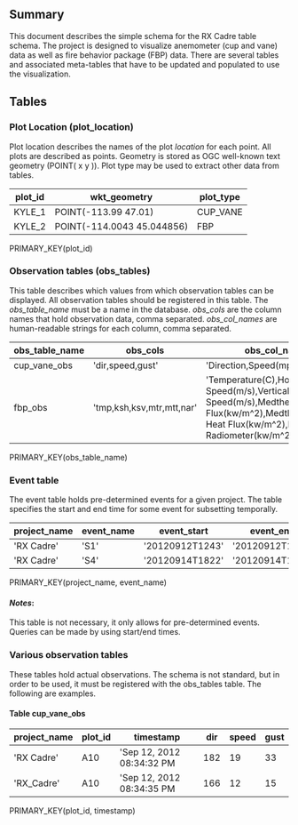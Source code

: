 <!--

 * Name:     table_design.md
 * Project:  RX Cadre Data Visualization
 * Purpose:  Table descriptions
 * Author:   Kyle Shannon <kyle@pobox.com>

This is free and unencumbered software released into the public domain.

Anyone is free to copy, modify, publish, use, compile, sell, or
distribute this software, either in source code form or as a compiled
binary, for any purpose, commercial or non-commercial, and by any
means.

In jurisdictions that recognize copyright laws, the author or authors
of this software dedicate any and all copyright interest in the
software to the public domain. We make this dedication for the benefit
of the public at large and to the detriment of our heirs and
successors. We intend this dedication to be an overt act of
relinquishment in perpetuity of all present and future rights to this
software under copyright law.

THE SOFTWARE IS PROVIDED "AS IS", WITHOUT WARRANTY OF ANY KIND,
EXPRESS OR IMPLIED, INCLUDING BUT NOT LIMITED TO THE WARRANTIES OF
MERCHANTABILITY, FITNESS FOR A PARTICULAR PURPOSE AND NONINFRINGEMENT.
IN NO EVENT SHALL THE AUTHORS BE LIABLE FOR ANY CLAIM, DAMAGES OR
OTHER LIABILITY, WHETHER IN AN ACTION OF CONTRACT, TORT OR OTHERWISE,
ARISING FROM, OUT OF OR IN CONNECTION WITH THE SOFTWARE OR THE USE OR
OTHER DEALINGS IN THE SOFTWARE.

For more information, please refer to <http://unlicense.org/>

-->

## Summary

This document describes the simple schema for the RX Cadre table schema.  The
project is designed to visualize anemometer (cup and vane) data as well as fire
behavior package (FBP) data.  There are several tables and associated
meta-tables that have to be updated and populated to use the visualization.

## Tables

### Plot Location (plot\_location)

Plot location describes the names of the plot _location_ for each point.  All
plots are described as points.  Geometry is stored as OGC well-known text
geometry (POINT( x y )).  Plot type may be used to extract other data from
tables.

| plot\_id | wkt\_geometry              | plot\_type |
| -------- | -------------------------- | ---------- |
| KYLE\_1  | POINT(-113.99 47.01)       | CUP\_VANE  |
| KYLE\_2  | POINT(-114.0043 45.044856) | FBP        |

PRIMARY\_KEY(plot\_id)

### Observation tables (obs\_tables)

This table describes which values from which observation tables can be
displayed.  All observation tables should be registered in this table.  The
_obs\_table\_name_ must be a name in the database.  _obs\_cols_ are the column
names that hold observation data, comma separated.  _obs\_col\_names_ are
human-readable strings for each column, comma separated.

| obs\_table\_name | obs\_cols                 | obs\_col\_names                  |
| ---------------- | ------------------------- | -------------------------------- |
| cup\_vane\_obs   | 'dir,speed,gust'          | 'Direction,Speed(mph),Gust(mph)' |
| fbp\_obs         | 'tmp,ksh,ksv,mtr,mtt,nar' | 'Temperature(C),Horizontal Wind Speed(m/s),Vertical Wind Speed(m/s),Medtherm Radiant Flux(kw/m^2),Medtherm Total Heat Flux(kw/m^2),Narrow Angle Radiometer(kw/m^2)' |

PRIMARY\_KEY(obs\_table\_name)

### Event table

The event table holds pre-determined events for a given project.  The table
specifies the start and end time for some event for subsetting temporally.

| project\_name | event\_name | event\_start    | event\_end      |
| ------------- | ----------- | --------------- | --------------- |
| 'RX Cadre'    | 'S1'        | '20120912T1243' | '20120912T1534' |
| 'RX Cadre'    | 'S4'        | '20120914T1822' | '20120914T1930' |


PRIMARY\_KEY(project\_name, event\_name)

#### _Notes_\:

This table is not necessary, it only allows for pre-determined events.  Queries
can be made by using start/end times.

### Various observation tables

These tables hold actual observations.  The schema is not standard, but in
order to be used, it must be registered with the obs\_tables table.  The
following are examples.

#### Table cup\_vane\_obs

|project\_name | plot\_id | timestamp                 | dir | speed | gust |
| ------------ | -------- | ------------------------- | --- | ----- | ---- |
| 'RX Cadre'   | A10      | 'Sep 12, 2012 08:34:32 PM | 182 | 19    | 33   |
| 'RX_Cadre'   | A10      | 'Sep 12, 2012 08:34:35 PM | 166 | 12    | 15   |

PRIMARY\_KEY(plot\_id, timestamp)
